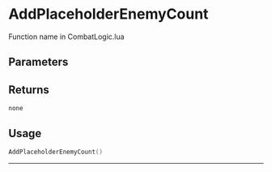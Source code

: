 # AddPlaceholderEnemyCount
Function name in CombatLogic.lua
## Parameters

## Returns
`none`
## Usage
```lua
AddPlaceholderEnemyCount()
```
---
